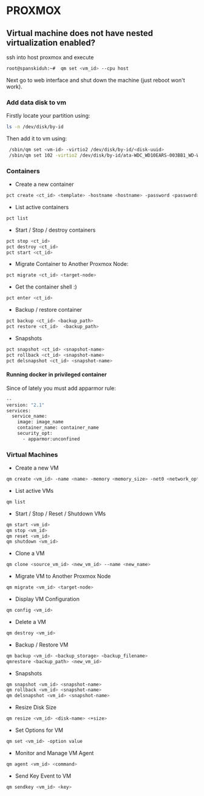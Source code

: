 # PROXMOX

## Virtual machine does not have nested virtualization enabled?

ssh into host proxmox and execute

```bash
root@spanskiduh:~#  qm set <vm_id> --cpu host
```

Next go to web interface and shut down the machine (just reboot won't work).

### Add data disk to vm

Firstly locate your partition using:

```bash
ls -n /dev/disk/by-id
```

Then add it to vm using:

```bash
 /sbin/qm set <vm-id> -virtio2 /dev/disk/by-id/<disk-uuid>
 /sbin/qm set 102 -virtio2 /dev/disk/by-id/ata-WDC_WD10EARS-003BB1_WD-WCAV5L270787-part1
```

### Containers

- Create a new container

```bash
pct create <ct_id> <template> -hostname <hostname> -password <password>
```

- List active containers

```bash
pct list
```

- Start / Stop / destroy containers

```bash
pct stop <ct_id>
pct destroy <ct_id>
pct start <ct_id>
```

- Migrate Container to Another Proxmox Node:

```bash
pct migrate <ct_id> <target-node>
```

- Get the container shell :)

```bash
pct enter <ct_id>
```

- Backup / restore container

```bash
pct backup <ct_id> <backup_path>
pct restore <ct_id>  <backup_path>
```

- Snapshots

```bash
pct snapshot <ct_id> <snapshot-name>
pct rollback <ct_id> <snapshot-name>
pct delsnapshot <ct_id> <snapshot-name>
```

#### Running docker in privileged container

Since of lately you must add apparmor rule:

```bash
--
version: "2.1"
services:
  service_name:
    image: image_name
    container_name: container_name
    security_opt:
      - apparmor:unconfined
```

### Virtual Machines

- Create a new VM

```bash
qm create <vm_id> -name <name> -memory <memory_size> -net0 <network_options>
```

- List active VMs

```bash
qm list
```

- Start / Stop / Reset / Shutdown VMs

```bash
qm start <vm_id>
qm stop <vm_id>
qm reset <vm_id>
qm shutdown <vm_id>
```

- Clone a VM

```bash
qm clone <source_vm_id> <new_vm_id> --name <new_name>
```

- Migrate VM to Another Proxmox Node

```bash
qm migrate <vm_id> <target-node>
```

- Display VM Configuration

```bash
qm config <vm_id>
```

- Delete a VM

```bash
qm destroy <vm_id>
```

- Backup / Restore VM

```bash
qm backup <vm_id> <backup_storage> <backup_filename>
qmrestore <backup_path> <new_vm_id>
```

- Snapshots

```bash
qm snapshot <vm_id> <snapshot-name>
qm rollback <vm_id> <snapshot-name>
qm delsnapshot <vm_id> <snapshot-name>
```

- Resize Disk Size

```bash
qm resize <vm_id> <disk-name> <+size>
```

- Set Options for VM

```bash
qm set <vm_id> -option value
```

- Monitor and Manage VM Agent

```bash
qm agent <vm_id> <command>
```

- Send Key Event to VM

```bash
qm sendkey <vm_id> <key>
```
